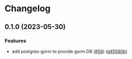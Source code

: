 # Changelog

## 0.1.0 (2023-05-30)


### Features

* add postgres-gorm to provide gorm.DB ([#58](https://github.com/bongnv/sen/issues/58)) ([d45580b](https://github.com/bongnv/sen/commit/d45580b3b006e88eabc89110d2fd4bafaa8e94bb))
